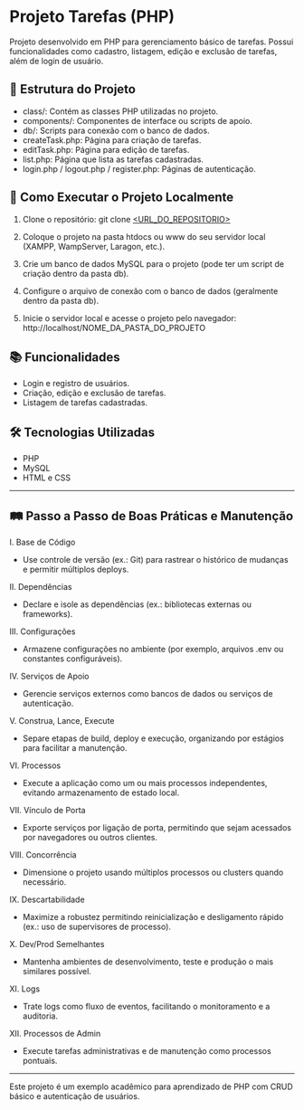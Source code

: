 # Projeto Tarefas (PHP)

Projeto desenvolvido em PHP para gerenciamento básico de tarefas. Possui funcionalidades como cadastro, listagem, edição e exclusão de tarefas, além de login de usuário.

## 📁 Estrutura do Projeto

- class/: Contém as classes PHP utilizadas no projeto.
- components/: Componentes de interface ou scripts de apoio.
- db/: Scripts para conexão com o banco de dados.
- createTask.php: Página para criação de tarefas.
- editTask.php: Página para edição de tarefas.
- list.php: Página que lista as tarefas cadastradas.
- login.php / logout.php / register.php: Páginas de autenticação.

## 🚀 Como Executar o Projeto Localmente

1. Clone o repositório:
   git clone [<URL_DO_REPOSITORIO>](https://github.com/marcospedroweb/tsi-seguranca-digital.git)

2. Coloque o projeto na pasta htdocs ou www do seu servidor local (XAMPP, WampServer, Laragon, etc.).

3. Crie um banco de dados MySQL para o projeto (pode ter um script de criação dentro da pasta db).

4. Configure o arquivo de conexão com o banco de dados (geralmente dentro da pasta db).

5. Inicie o servidor local e acesse o projeto pelo navegador:
   http://localhost/NOME_DA_PASTA_DO_PROJETO

## 📚 Funcionalidades

- Login e registro de usuários.
- Criação, edição e exclusão de tarefas.
- Listagem de tarefas cadastradas.

## 🛠️ Tecnologias Utilizadas

- PHP
- MySQL
- HTML e CSS

---

## 🛤️ Passo a Passo de Boas Práticas e Manutenção

I. Base de Código
- Use controle de versão (ex.: Git) para rastrear o histórico de mudanças e permitir múltiplos deploys.

II. Dependências
- Declare e isole as dependências (ex.: bibliotecas externas ou frameworks).

III. Configurações
- Armazene configurações no ambiente (por exemplo, arquivos .env ou constantes configuráveis).

IV. Serviços de Apoio
- Gerencie serviços externos como bancos de dados ou serviços de autenticação.

V. Construa, Lance, Execute
- Separe etapas de build, deploy e execução, organizando por estágios para facilitar a manutenção.

VI. Processos
- Execute a aplicação como um ou mais processos independentes, evitando armazenamento de estado local.

VII. Vínculo de Porta
- Exporte serviços por ligação de porta, permitindo que sejam acessados por navegadores ou outros clientes.

VIII. Concorrência
- Dimensione o projeto usando múltiplos processos ou clusters quando necessário.

IX. Descartabilidade
- Maximize a robustez permitindo reinicialização e desligamento rápido (ex.: uso de supervisores de processo).

X. Dev/Prod Semelhantes
- Mantenha ambientes de desenvolvimento, teste e produção o mais similares possível.

XI. Logs
- Trate logs como fluxo de eventos, facilitando o monitoramento e a auditoria.

XII. Processos de Admin
- Execute tarefas administrativas e de manutenção como processos pontuais.

---

Este projeto é um exemplo acadêmico para aprendizado de PHP com CRUD básico e autenticação de usuários.
